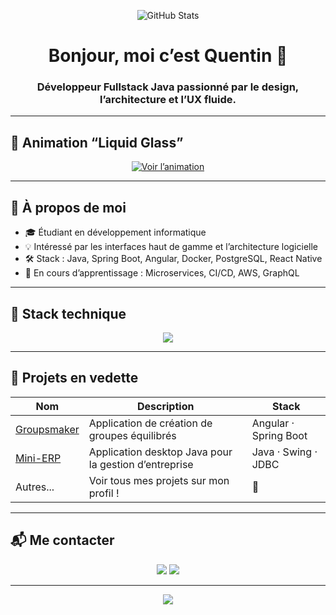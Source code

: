 
<p align="center">
  <img src="https://github-readme-stats.vercel.app/api?username=Quentin384&show_icons=true&theme=github_dark&count_private=true" alt="GitHub Stats" />
</p>

<h1 align="center">Bonjour, moi c’est Quentin 👋</h1>
<h3 align="center">Développeur Fullstack Java passionné par le design, l’architecture et l’UX fluide.</h3>

---

## 🧊 Animation “Liquid Glass”

<p align="center">
  <a href="https://quentin384.github.io/Quentin384/assets/index.html" target="_blank">
    <img src="https://img.shields.io/badge/Voir%20l'animation%20en%20direct-0A84FF?style=for-the-badge&logo=lottiefiles&logoColor=white" alt="Voir l’animation" />
  </a>
</p>

---

## 🚀 À propos de moi

- 🎓 Étudiant en développement informatique
- 💡 Intéressé par les interfaces haut de gamme et l’architecture logicielle
- 🛠️ Stack : Java, Spring Boot, Angular, Docker, PostgreSQL, React Native
- 🧠 En cours d’apprentissage : Microservices, CI/CD, AWS, GraphQL

---

## 🔧 Stack technique

<p align="center">
  <img src="https://skillicons.dev/icons?i=java,spring,angular,ts,react,docker,postgres,git,github,figma" />
</p>

---

## 📂 Projets en vedette

| Nom | Description | Stack |
|-----|-------------|-------|
| [Groupsmaker](https://github.com/Quentin384/groupsmaker) | Application de création de groupes équilibrés | Angular · Spring Boot |
| [Mini-ERP](https://github.com/Quentin384/mini-erp-java) | Application desktop Java pour la gestion d’entreprise | Java · Swing · JDBC |
| Autres... | Voir tous mes projets sur mon profil ! | 🚀 |

---

## 📬 Me contacter

<p align="center">
  <a href="mailto:zampieri.quentin38@gmail.com"><img src="https://img.shields.io/badge/email-zampieri.quentin38@gmail.com-D14836?style=for-the-badge&logo=gmail&logoColor=white" /></a>
  <a href="https://www.linkedin.com/in/quentin-zampieri/"><img src="https://img.shields.io/badge/linkedin-quentin--zampieri-0A66C2?style=for-the-badge&logo=linkedin&logoColor=white" /></a>
</p>

---

<p align="center">
  <img src="https://github.com/Quentin384/Quentin384/blob/output/github-contribution-grid-snake.svg" />
</p>
